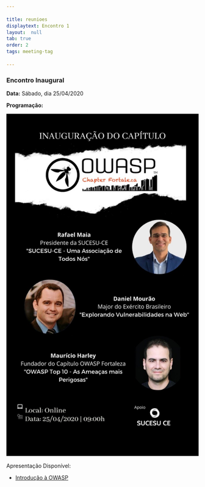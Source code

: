 ```yaml
---

title: reunioes
displaytext: Encontro 1
layout:  null
tab: true
order: 2
tags: meeting-tag

---
```


### Encontro Inaugural
**Data:** Sábado, dia 25/04/2020

**Programação:**

![Reunião 1](assets/images/Programacao_Sessao_1.jpeg)

Apresentação Disponível:

* [Introdução à OWASP](assets/images/Introducao_OWASP.pdf)
